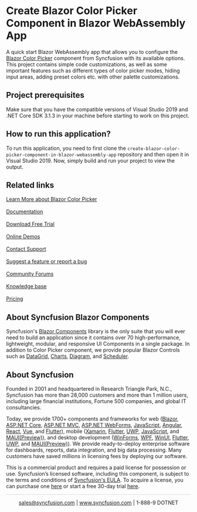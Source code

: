 # Create Blazor Color Picker Component in Blazor WebAssembly App
A quick start Blazor WebAssembly app that allows you to configure the [Blazor Color Picker](https://www.syncfusion.com/blazor-components/blazor-color-picker?utm_source=github&utm_medium=listing&utm_campaign=blazor-color-picker-github-samples) component from Syncfusion with its available options. This project contains simple code customizations, as well as some important features such as different types of color picker modes, hiding input areas, adding preset colors etc. with other palette customizations.

## Project prerequisites

Make sure that you have the compatible versions of Visual Studio 2019 and .NET Core SDK 3.1.3 in your machine before starting to work on this project.

## How to run this application?

To run this application, you need to first clone the `create-blazor-color-picker-component-in-blazor-webassembly-app` repository and then open it in Visual Studio 2019. Now, simply build and run your project to view the output.

## Related links
[Learn More about Blazor Color Picker](https://www.syncfusion.com/blazor-components/blazor-color-picker?utm_source=github&utm_medium=listing&utm_campaign=blazor-color-picker-github-samples)<br/><br/>
[Documentation](https://blazor.syncfusion.com/documentation/color-picker/getting-started?utm_source=github&utm_medium=listing&utm_campaign=blazor-color-picker-github-samples)<br/><br/>
[Download Free Trial](https://www.syncfusion.com/downloads/blazor-samples?utm_source=github&utm_medium=listing&utm_campaign=blazor-color-picker-github-samples)<br/><br/>
[Online Demos](https://blazor.syncfusion.com/demos/color-picker/default-functionalities?theme=fluent?utm_source=github&utm_medium=listing&utm_campaign=blazor-color-picker-github-samples)<br/><br/>
[Contact Support](https://support.syncfusion.com/create?utm_source=github&utm_medium=listing&utm_campaign=blazor-color-picker-github-samples)<br/><br/>
[Suggest a feature or report a bug](https://www.syncfusion.com/feedback/blazor?utm_source=github&utm_medium=listing&utm_campaign=blazor-color-picker-github-samples)<br/><br/>
[Community Forums](https://www.syncfusion.com/forums?utm_source=github&utm_medium=listing&utm_campaign=blazor-color-picker-github-samples)<br/><br/>
[Knowledge base](https://www.syncfusion.com/kb?utm_source=github&utm_medium=listing&utm_campaign=blazor-color-picker-github-samples)<br/><br/>
[Pricing](https://www.syncfusion.com/sales/products/blazor?utm_source=github&utm_medium=listing&utm_campaign=blazor-color-picker-github-samples)

## About Syncfusion Blazor Components
Syncfusion's [Blazor Components](https://www.syncfusion.com/blazor-components?utm_source=github&utm_medium=listing&utm_campaign=blazor-color-picker-github-samples) library is the only suite that you will ever need to build an application since it contains over 70 high-performance, lightweight, modular, and responsive UI Components in a single package. In addition to Color Picker component, we provide popular Blazor Controls such as [DataGrid](https://www.syncfusion.com/blazor-components/blazor-datagrid?utm_source=github&utm_medium=listing&utm_campaign=blazor-color-picker-github-samples), [Charts](https://www.syncfusion.com/blazor-components/blazor-charts?utm_source=github&utm_medium=listing&utm_campaign=blazor-color-picker-github-samples), [Diagram](https://www.syncfusion.com/blazor-components/blazor-diagram?utm_source=github&utm_medium=listing&utm_campaign=blazor-color-picker-github-samples), and [Scheduler](https://www.syncfusion.com/blazor-components/blazor-scheduler?utm_source=github&utm_medium=listing&utm_campaign=blazor-color-picker-github-samples).

## About Syncfusion
Founded in 2001 and headquartered in Research Triangle Park, N.C., Syncfusion has more than 28,000 customers and more than 1 million users, including large financial institutions, Fortune 500 companies, and global IT consultancies.

Today, we provide 1700+ components and frameworks for web ([Blazor](https://www.syncfusion.com/blazor-components?utm_source=github&utm_medium=listing&utm_campaign=blazor-color-picker-github-samples), [ASP.NET Core](https://www.syncfusion.com/aspnet-core-ui-controls?utm_source=github&utm_medium=listing&utm_campaign=blazor-color-picker-github-samples), [ASP.NET MVC](https://www.syncfusion.com/aspnet-mvc-ui-controls?utm_source=github&utm_medium=listing&utm_campaign=blazor-color-picker-github-samples), [ASP.NET WebForms](https://www.syncfusion.com/jquery/aspnet-webforms-ui-controls?utm_source=github&utm_medium=listing&utm_campaign=blazor-color-picker-github-samples), [JavaScript](https://www.syncfusion.com/javascript-ui-controls?utm_source=github&utm_medium=listing&utm_campaign=blazor-color-picker-github-samples), [Angular](https://www.syncfusion.com/angular-ui-components?utm_source=github&utm_medium=listing&utm_campaign=blazor-color-picker-github-samples), [React](https://www.syncfusion.com/react-ui-components?utm_source=github&utm_medium=listing&utm_campaign=blazor-color-picker-github-samples), [Vue](https://www.syncfusion.com/vue-ui-components?utm_source=github&utm_medium=listing&utm_campaign=blazor-color-picker-github-samples), and [Flutter](https://www.syncfusion.com/flutter-widgets?utm_source=github&utm_medium=listing&utm_campaign=blazor-color-picker-github-samples)), mobile ([Xamarin](https://www.syncfusion.com/xamarin-ui-controls?utm_source=github&utm_medium=listing&utm_campaign=blazor-color-picker-github-samples), [Flutter](https://www.syncfusion.com/flutter-widgets?utm_source=github&utm_medium=listing&utm_campaign=blazor-color-picker-github-samples), [UWP](https://www.syncfusion.com/uwp-ui-controls?utm_source=github&utm_medium=listing&utm_campaign=blazor-color-picker-github-samples), [JavaScript](https://www.syncfusion.com/javascript-ui-controls?utm_source=github&utm_medium=listing&utm_campaign=blazor-color-picker-github-samples), and [MAUI(Preview)](https://www.syncfusion.com/maui-controls?utm_source=github&utm_medium=listing&utm_campaign=blazor-color-picker-github-samples)), and desktop development ([WinForms](https://www.syncfusion.com/blazor-ui-controls?utm_source=github&utm_medium=listing&utm_campaign=blazor-color-picker-github-samples), [WPF](https://www.syncfusion.com/wpf-ui-controls?utm_source=github&utm_medium=listing&utm_campaign=blazor-color-picker-github-samples), [WinUI](https://www.syncfusion.com/winui-controls?utm_source=github&utm_medium=listing&utm_campaign=blazor-color-picker-github-samples), [Flutter](https://www.syncfusion.com/flutter-widgets?utm_source=github&utm_medium=listing&utm_campaign=blazor-color-picker-github-samples), [UWP](https://www.syncfusion.com/uwp-ui-controls?utm_source=github&utm_medium=listing&utm_campaign=blazor-color-picker-github-samples), and [MAUI(Preview)](https://www.syncfusion.com/maui-controls?utm_source=github&utm_medium=listing&utm_campaign=blazor-color-picker-github-samples)). We provide ready-to-deploy enterprise software for dashboards, reports, data integration, and big data processing. Many customers have saved millions in licensing fees by deploying our software.

This is a commercial product and requires a paid license for possession or use. Syncfusion’s licensed software, including this component, is subject to the terms and conditions of [Syncfusion's EULA](https://www.syncfusion.com/eula/es/?utm_source=github&utm_medium=listing&utm_campaign=blazor-color-picker-github-samples). To acquire a license, you can purchase one [here]( https://www.syncfusion.com/sales/products/blazor?utm_source=github&utm_medium=listing&utm_campaign=blazor-color-picker-github-samples) or start a free 30-day trial [here](https://www.syncfusion.com/account/manage-trials/start-trials?utm_source=github&utm_medium=listing&utm_campaign=blazor-color-picker-github-samples).

<hr style="height:0.3px;border:none;color:lightgrey;background-color:lightgrey;" />

<p align="center">
  <a href="mailto:sales@syncfusion.com?Subject=Syncfusion Blazor Color Picker - Github" target="_top">sales@syncfusion.com</a> | <a href="https://www.syncfusion.com?utm_source=github&utm_medium=listing&utm_campaign=blazor-color-picker-github-samples">www.syncfusion.com</a> | 1-888-9 DOTNET <br>
</p>
